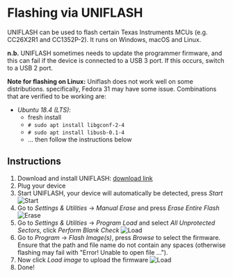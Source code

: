 # Flashing via UNIFLASH

UNIFLASH can be used to flash certain Texas Instruments MCUs (e.g. CC26X2R1 and CC1352P-2). It runs on Windows, macOS and Linux.

**n.b.** UNIFLASH sometimes needs to update the programmer firmware, and this can fail if the device is connected to a USB 3 port. If this occurs, switch to a USB 2 port.

**Note for flashing on Linux:** Uniflash does not work well on some distributions. specifically, Fedora 31 may have some issue. Combinations that are verified to be working are:

- _Ubuntu 18.4 (LTS)_:
    - fresh install
    - `# sudo apt install libgconf-2-4`
    - `# sudo apt install libusb-0.1-4`
    - ... then follow the instructions below

## Instructions

1. Download and install UNIFLASH: [download link](http://www.ti.com/tool/download/UNIFLASH)
2. Plug your device
3. Start UNIFLASH, your device will automatically be detected, press _Start_
   ![Start](../../../images/uniflash/start.png)
4. Go to _Settings & Utilities_ -> _Manual Erase_ and press _Erase Entire Flash_
   ![Erase](../../../images/uniflash/erase.png)
5. Go to _Settings & Utilities_ -> _Program Load_ and select _All Unprotected Sectors_, click _Perform Blank Check_
   ![Load](../../../images/uniflash/sectors.png)
6. Go to _Program_ -> _Flash Image(s)_, press _Browse_ to select the firmware. Ensure that the path and file name do not contain any spaces (otherwise flashing may fail with "Error! Unable to open file ...").
7. Now click _Load image_ to upload the firmware
   ![Load](../../../images/uniflash/load.png)
8. Done!
